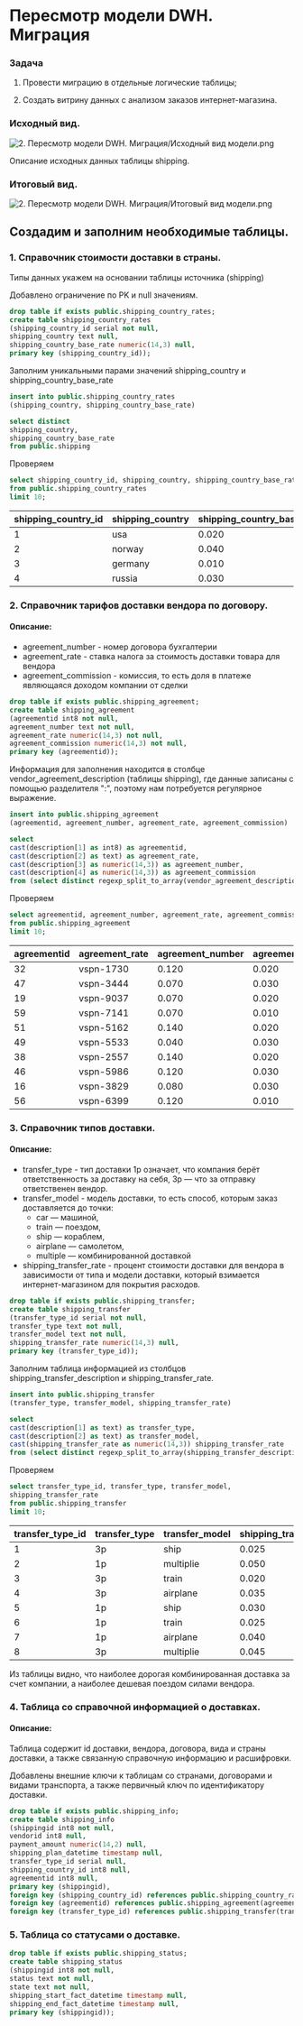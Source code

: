 # Пересмотр модели DWH. Миграция

### Задача
1. Провести миграцию в отдельные логические таблицы; <P><P>
2. Создать витрину данных с анализом заказов интернет-магазина.

### Исходный вид.

![2. Пересмотр модели DWH. Миграция/Исходный вид модели.png](https://github.com/EvgeniyLezh/data-engineer-yandex-practicum/blob/98aaa80b89518ecb1f5e6fbefab18d42d5b1c890/2.%20%D0%9F%D0%B5%D1%80%D0%B5%D1%81%D0%BC%D0%BE%D1%82%D1%80%20%D0%BC%D0%BE%D0%B4%D0%B5%D0%BB%D0%B8%20DWH.%20%D0%9C%D0%B8%D0%B3%D1%80%D0%B0%D1%86%D0%B8%D1%8F/%D0%98%D1%81%D1%85%D0%BE%D0%B4%D0%BD%D1%8B%D0%B9%20%D0%B2%D0%B8%D0%B4%20%D0%BC%D0%BE%D0%B4%D0%B5%D0%BB%D0%B8.png)

Описание исходных данных таблицы shipping.

### Итоговый вид.

![2. Пересмотр модели DWH. Миграция/Итоговый вид модели.png](https://github.com/EvgeniyLezh/data-engineer-yandex-practicum/blob/aeabfd7a6d47a5353ab387207720239f5608e2f6/2.%20%D0%9F%D0%B5%D1%80%D0%B5%D1%81%D0%BC%D0%BE%D1%82%D1%80%20%D0%BC%D0%BE%D0%B4%D0%B5%D0%BB%D0%B8%20DWH.%20%D0%9C%D0%B8%D0%B3%D1%80%D0%B0%D1%86%D0%B8%D1%8F/%D0%98%D1%82%D0%BE%D0%B3%D0%BE%D0%B2%D1%8B%D0%B9%20%D0%B2%D0%B8%D0%B4%20%D0%BC%D0%BE%D0%B4%D0%B5%D0%BB%D0%B8.png)


## Создадим и заполним необходимые таблицы.

### 1. Справочник стоимости доставки в страны.

Типы данных укажем на основании таблицы источника (shipping)

Добавлено ограничение по PK и null значениям.

```sql
drop table if exists public.shipping_country_rates;
create table shipping_country_rates
(shipping_country_id serial not null,
shipping_country text null,
shipping_country_base_rate numeric(14,3) null,
primary key (shipping_country_id));
```

Заполним уникальными парами значений shipping_country и shipping_country_base_rate

```sql
insert into public.shipping_country_rates
(shipping_country, shipping_country_base_rate)

select distinct
shipping_country,
shipping_country_base_rate
from public.shipping
```
Проверяем

```sql
select shipping_country_id, shipping_country, shipping_country_base_rate
from public.shipping_country_rates
limit 10;
```

|shipping_country_id| shipping_country| shipping_country_base_rate|
|----------|---------|---------|
|1	|usa	|0.020
|2	|norway	|0.040
|3	|germany	|0.010
|4	|russia	|0.030

### 2. Справочник тарифов доставки вендора по договору.

#### Описание:
- agreement_number - номер договора бухгалтерии
- agreement_rate - ставка налога за стоимость доставки товара для вендора
- agreement_commission - комиссия, то есть доля в платеже являющаяся доходом компании от сделки

```sql
drop table if exists public.shipping_agreement;
create table shipping_agreement
(agreementid int8 not null,
agreement_number text not null,
agreement_rate numeric(14,3) not null,
agreement_commission numeric(14,3) not null,
primary key (agreementid));
```

Информация для заполнения находится в столбце vendor_agreement_description (таблицы shipping), где данные записаны с помощью разделителя ":", поэтому нам потребуется регулярное выражение.

```sql
insert into public.shipping_agreement
(agreementid, agreement_number, agreement_rate, agreement_commission)

select
cast(description[1] as int8) as agreementid,
cast(description[2] as text) as agreement_rate,
cast(description[3] as numeric(14,3)) as agreement_number,
cast(description[4] as numeric(14,3)) as agreement_commission
from (select distinct regexp_split_to_array(vendor_agreement_description, ':+') as description from public.shipping) ship;
```

Проверяем

```sql
select agreementid, agreement_number, agreement_rate, agreement_commission
from public.shipping_agreement
limit 10;
```
|agreementid| agreement_rate| agreement_number| agreement_commission|
|----------|---------|---------|---------|
|32	|vspn-1730	|0.120	|0.020
|47	|vspn-3444	|0.070	|0.030
|19	|vspn-9037	|0.070	|0.020
|59	|vspn-7141	|0.070	|0.010
|51	|vspn-5162	|0.140	|0.020
|49	|vspn-5533	|0.040	|0.030
|38	|vspn-2557	|0.140	|0.020
|46	|vspn-5986	|0.120	|0.030
|16	|vspn-3829	|0.080	|0.030
|56	|vspn-6399	|0.120	|0.010

### 3. Справочник типов доставки.

#### Описание:
- transfer_type - тип доставки 1p означает, что компания берёт ответственность за доставку на себя, 3p — что за отправку ответственен вендор.
- transfer_model - модель доставки, то есть способ, которым заказ доставляется до точки:
  - car — машиной,
  - train — поездом,
  - ship — кораблем,
  - airplane — самолетом,
  - multiple — комбинированной доставкой
- shipping_transfer_rate - процент стоимости доставки для вендора в зависимости от типа и модели доставки, который взимается интернет-магазином для покрытия расходов.

```sql
drop table if exists public.shipping_transfer;
create table shipping_transfer
(transfer_type_id serial not null,
transfer_type text not null,
transfer_model text not null,
shipping_transfer_rate numeric(14,3) null,
primary key (transfer_type_id));
```
Заполним таблица информацией из столбцов shipping_transfer_description и shipping_transfer_rate.

```sql
insert into public.shipping_transfer
(transfer_type, transfer_model, shipping_transfer_rate)

select
cast(description[1] as text) as transfer_type,
cast(description[2] as text) as transfer_model,
cast(shipping_transfer_rate as numeric(14,3)) shipping_transfer_rate
from (select distinct regexp_split_to_array(shipping_transfer_description, ':+') as description, shipping_transfer_rate from public.shipping) ship;
```

Проверяем

```sql
select transfer_type_id, transfer_type, transfer_model,
shipping_transfer_rate
from public.shipping_transfer
limit 10;
```

|transfer_type_id| transfer_type| transfer_model| shipping_transfer_rate|
|----------|---------|---------|---------|
|1	|3p	|ship	|0.025
|2	|1p	|multiplie	|0.050
|3	|3p	|train	|0.020
|4	|3p	|airplane	|0.035
|5	|1p	|ship	|0.030
|6	|1p	|train	|0.025
|7	|1p	|airplane	|0.040
|8	|3p	|multiplie	|0.045

Из таблицы видно, что наиболее дорогая комбинированная доставка за счет компании, а наиболее дешевая поездом силами вендора.

### 4. Таблица со справочной информацией о доставках.

#### Описание:

Таблица содержит id доставки, вендора, договора, вида и страны доставки, а также связанную справочную информацию и расшифровки.

Добавлены внешние ключи к таблицам со странами, договорами и видами транспорта, а также первичный ключ по идентификатору доставки.

```sql
drop table if exists public.shipping_info;
create table shipping_info
(shippingid int8 not null,
vendorid int8 null,
payment_amount numeric(14,2) null,
shipping_plan_datetime timestamp null,
transfer_type_id serial null,
shipping_country_id int8 null,
agreementid int8 null,
primary key (shippingid),
foreign key (shipping_country_id) references public.shipping_country_rates(shipping_country_id) on update cascade,
foreign key (agreementid) references public.shipping_agreement(agreementid) on update cascade,
foreign key (transfer_type_id) references public.shipping_transfer(transfer_type_id) on update cascade);
```

### 5. Таблица со статусами о доставке.

```sql
drop table if exists public.shipping_status;
create table shipping_status
(shippingid int8 not null,
status text not null,
state text not null,
shipping_start_fact_datetime timestamp null,
shipping_end_fact_datetime timestamp null,
primary key (shippingid));
```
